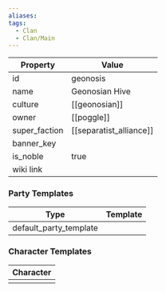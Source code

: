 ```yaml
---
aliases: 
tags:
  - Clan
  - Clan/Main
---
```


| Property      | Value                   |
| ------------- | ----------------------- |
| id            | geonosis                |
| name          | Geonosian Hive          |
| culture       | [[geonosian]]           |
| owner         | [[poggle]]              |
| super_faction | [[separatist_alliance]] |
| banner_key    |                         |
| is_noble      | true                    |
| wiki link     |                         |

### Party Templates
| Type                   | Template |
| ---------------------- | -------- |
| default_party_template |          |

### Character Templates
| Character |
| :-------: |
|           |